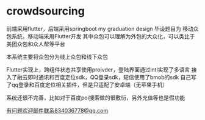 # crowdsourcing
前端采用flutter，后端采用springboot
my graduation design
毕设题目为  移动众包系统，移动端采用Flutter开发
其中众包可以理解为外包的大众化，可以类比于美团众包和众人帮等平台

本系统主要将众包分为线上众包和线下众包

Flutter实现上，跨组件状态共享使用proivder，登陆界面通过intl实现了多语言
接入了融云即时通讯和百度定位sdk，QQ登录sdk，短信使用了bmob的sdk
自己写了qq登录和百度定位相关插件，但是只适配了安卓端（无苹果手机）



系统还很不完善，比如对于百度poi搜索做的很敷衍，另外充值等也是假功能

有问题欢迎邮件联系834036778@qq.com
